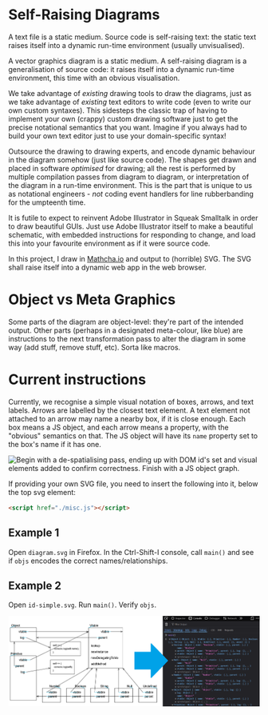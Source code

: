 # Self-Raising Diagrams
A text file is a static medium. Source code is self-raising text: the static text raises itself into a dynamic run-time environment (usually unvisualised).

A vector graphics diagram is a static medium. A self-raising diagram is a generalisation of source code: it raises itself into a dynamic run-time environment, this time with an obvious visualisation.

We take advantage of *existing* drawing tools to draw the diagrams, just as we take advantage of *existing* text editors to write code (even to write our own custom syntaxes). This sidesteps the classic trap of having to implement your own (crappy) custom drawing software just to get the precise notational semantics that you want. Imagine if you always had to build your own text editor just to use your domain-specific syntax!

Outsource the drawing to drawing experts, and encode dynamic behaviour in the diagram somehow (just like source code). The shapes get drawn and placed in software *optimised* for drawing; all the rest is performed by multiple compilation passes from diagram to diagram, or interpretation of the diagram in a run-time environment. This is the part that is unique to us as notational engineers - *not* coding event handlers for line rubberbanding for the umpteenth time.

It is futile to expect to reinvent Adobe Illustrator in Squeak Smalltalk in order to draw beautiful GUIs. Just use Adobe Illustrator itself to make a beautiful schematic, with embedded instructions for responding to change, and load this into your favourite environment as if it were source code.

In this project, I draw in [Mathcha.io](https://www.mathcha.io/editor) and output to (horrible) SVG. The SVG shall raise itself into a dynamic web app in the web browser.

# Object vs Meta Graphics
Some parts of the diagram are object-level: they're part of the intended output. Other parts (perhaps in a designated meta-colour, like blue) are instructions to the next transformation pass to alter the diagram in some way (add stuff, remove stuff, etc). Sorta like macros.

# Current instructions
Currently, we recognise a simple visual notation of boxes, arrows, and text labels. Arrows are labelled by the closest text element. A text element not attached to an arrow may name a nearby box, if it is close enough. Each box means a JS object, and each arrow means a property, with the "obvious" semantics on that. The JS object will have its `name` property set to the box's name if it has one.

![Begin with a de-spatialising pass, ending up with DOM id's set and visual elements added to confirm correctness. Finish with a JS object graph.](boxes-arrows-labels-overview.svg)

If providing your own SVG file, you need to insert the following into it, below the top svg element:

```html
<script href="./misc.js"></script>
```

## Example 1
Open `diagram.svg` in Firefox. In the Ctrl-Shift-I console, call `main()` and see if `objs` encodes the correct names/relationships.

## Example 2
Open `id-simple.svg`. Run `main()`. Verify `objs`.

![Demo of a more complex object structure.](demo-id.png)

